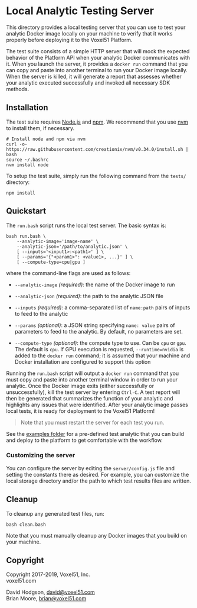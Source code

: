 # Local Analytic Testing Server

This directory provides a local testing server that you can use to test your
analytic Docker image locally on your machine to verify that it works properly
before deploying it to the Voxel51 Platform.

The test suite consists of a simple HTTP server that will mock the expected
behavior of the Platform API when your analytic Docker communicates with it.
When you launch the server, it provides a `docker run` command that you can
copy and paste into another terminal to run your Docker image locally.
When the server is killed, it will generate a report that assesses
whether your analytic executed successfully and invoked all necessary SDK
methods.


## Installation

The test suite requires [Node.js](https://nodejs.org) and
[npm](https://www.npmjs.com). We recommend that you use
[nvm](https://github.com/creationix/nvm) to install them, if necessary.

```shell
# Install node and npm via nvm
curl -o- https://raw.githubusercontent.com/creationix/nvm/v0.34.0/install.sh | bash
source ~/.bashrc
nvm install node
```

To setup the test suite, simply run the following command from the `tests/`
directory:

```shell
npm install
```


## Quickstart

The `run.bash` script runs the local test server. The basic syntax is:

```shell
bash run.bash \
    --analytic-image='image-name' \
    --analytic-json='/path/to/analytic.json' \
    [ --inputs='<input1>:<path1>' ] \
    [ --params='{"<param1>": <value1>, ...}' ] \
    [ --compute-type=cpu|gpu ]
```

where the command-line flags are used as follows:

- `--analytic-image` *(required)*: the name of the Docker image to run

- `--analytic-json` *(required)*: the path to the analytic JSON file

- `--inputs` *(required)*: a comma-separated list of `name:path` pairs of
    inputs to feed to the analytic

- `--params` *(optional)*: a JSON string specifying `name: value` pairs of
    parameters to feed to the analytic. By default, no parameters are set.

- `--compute-type` *(optional)*: the compute type to use. Can be `cpu` or `gpu`.
    The default is `cpu`. If GPU execution is requested, `--runtime=nvidia`
    is added to the `docker run` command; it is assumed that your machine and
    Docker installation are configured to support this option

Running the `run.bash` script will output a `docker run` command that you must
copy and paste into another terminal window in order to run your analytic.
Once the Docker image exits (either successfully or unsuccessfully), kill the
test server by entering `Ctrl-C`. A test report will then be generated that
summarizes the function of your analytic and highlights any issues that were
identified. After your analytic image passes local tests, it is ready for
deployment to the Voxel51 Platform!

> Note that you must restart the server for each test you run.

See the [examples folder](https://github.com/voxel51/platform-sdk/tree/develop/examples)
for a pre-defined test analytic that you can build and deploy to the platform
to get comfortable with the workflow.


### Customizing the server

You can configure the server by editing the `server/config.js` file and setting
the constants there as desired. For example, you can customize the local
storage directory and/or the path to which test results files are written.


## Cleanup

To cleanup any generated test files, run:

```
bash clean.bash
```

Note that you must manually cleanup any Docker images that you build on your
machine.


## Copyright

Copyright 2017-2019, Voxel51, Inc.<br>
voxel51.com

David Hodgson, david@voxel51.com<br>
Brian Moore, brian@voxel51.com

